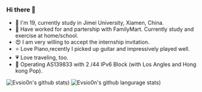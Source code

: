 ### Hi there 👋

<!--
**Evsio0n/evsio0n** is a ✨ _special_ ✨ repository because its `README.md` (this file) appears on your GitHub profile.

Here are some ideas to get you started:

- 🔭 I’m currently working on ...
- 🌱 I’m currently learning ...
- 👯 I’m looking to collaborate on ...
- 🤔 I’m looking for help with ...
- 💬 Ask me about ...
- 📫 How to reach me: ...
- 😄 Pronouns: ...
- ⚡ Fun fact: ...
-->

- 🏫 I'm 19, currently study in Jimei University, Xiamen, China.
- 🏪 Have worked for and partership with FamilyMart. Currently study and exercise at home/school.
- 😍 I am very willing to accept the internship invitation.
- ⭐️ Love Piano,recently I picked up guitar and impressively played well.
- 💗 Love traveling, too. 
- 🔌 Operating AS139833 with 2 /44 IPv6 Block (with Los Angles and Hong kong Pop).

![Evsio0n's github stats](https://github-readme-stats.vercel.app/api?username=evsio0n&theme=radical))
![Evsio0n's github langurage stats](https://github-readme-stats.vercel.app/api/top-langs/?username=evsio0n&hide=jasmin,objective-j,html,css&langs_count=8&layout=compact&theme=radical))
